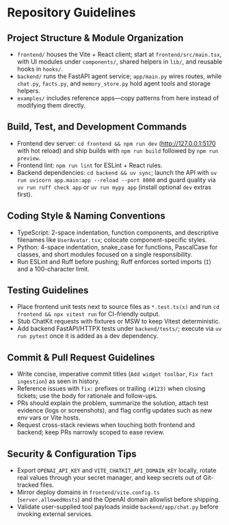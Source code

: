 # Repository Guidelines

## Project Structure & Module Organization
- `frontend/` houses the Vite + React client; start at `frontend/src/main.tsx`, with UI modules under `components/`, shared helpers in `lib/`, and reusable hooks in `hooks/`.
- `backend/` runs the FastAPI agent service; `app/main.py` wires routes, while `chat.py`, `facts.py`, and `memory_store.py` hold agent tools and storage helpers.
- `examples/` includes reference apps—copy patterns from here instead of modifying them directly.

## Build, Test, and Development Commands
- Frontend dev server: `cd frontend && npm run dev` (http://127.0.0.1:5170 with hot reload) and ship builds with `npm run build` followed by `npm run preview`.
- Frontend lint: `npm run lint` for ESLint + React rules.
- Backend dependencies: `cd backend && uv sync`; launch the API with `uv run uvicorn app.main:app --reload --port 8000` and guard quality via `uv run ruff check app` or `uv run mypy app` (install optional `dev` extras first).

## Coding Style & Naming Conventions
- TypeScript: 2-space indentation, function components, and descriptive filenames like `UserAvatar.tsx`; colocate component-specific styles.
- Python: 4-space indentation, snake_case for functions, PascalCase for classes, and short modules focused on a single responsibility.
- Run ESLint and Ruff before pushing; Ruff enforces sorted imports (`I`) and a 100-character limit.

## Testing Guidelines
- Place frontend unit tests next to source files as `*.test.ts(x)` and run `cd frontend && npx vitest run` for CI-friendly output.
- Stub ChatKit requests with fixtures or MSW to keep Vitest deterministic.
- Add backend FastAPI/HTTPX tests under `backend/tests/`; execute via `uv run pytest` once it is added as a dev dependency.

## Commit & Pull Request Guidelines
- Write concise, imperative commit titles (`Add widget toolbar`, `Fix fact ingestion`) as seen in history.
- Reference issues with `fix:` prefixes or trailing `(#123)` when closing tickets; use the body for rationale and follow-ups.
- PRs should explain the problem, summarize the solution, attach test evidence (logs or screenshots), and flag config updates such as new env vars or Vite hosts.
- Request cross-stack reviews when touching both frontend and backend; keep PRs narrowly scoped to ease review.

## Security & Configuration Tips
- Export `OPENAI_API_KEY` and `VITE_CHATKIT_API_DOMAIN_KEY` locally, rotate real values through your secret manager, and keep secrets out of Git-tracked files.
- Mirror deploy domains in `frontend/vite.config.ts` (`server.allowedHosts`) and the OpenAI domain allowlist before shipping.
- Validate user-supplied tool payloads inside `backend/app/chat.py` before invoking external services.

